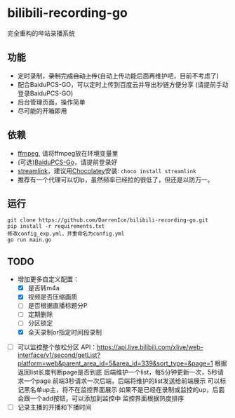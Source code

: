 # bilibili-recording-go
完全重构的哔站录播系统

## 功能
- 定时录制，<del>录制完成自动上传</del>(自动上传功能后面再维护吧，目前不考虑了)
- 配合BaiduPCS-GO，可以定时上传到百度云并导出秒链方便分享 (请提前手动登录BaiduPCS-GO)
- 后台管理页面，操作简单
- 尽可能的开箱即用

## 依赖
- [ffmpeg](https://www.gyan.dev/ffmpeg/builds/), 请将ffmpeg放在环境变量里
- (可选)[BaiduPCS-Go](https://github.com/qjfoidnh/BaiduPCS-Go)，请提前登录好
- [streamlink](https://streamlink.github.io/)，建议用[Chocolatey](https://chocolatey.org/packages/streamlink)安装: ```choco install streamlink```
- 推荐有一个代理可以切Ip，虽然频率已经拉的很低了，但还是以防万一。

## 运行
```
git clone https://github.com/DarrenIce/bilibili-recording-go.git
pip install -r requirements.txt
修改config_exp.yml，并重命名为config.yml
go run main.go
```

## TODO

- 增加更多自定义配置：
  - [x] 是否转m4a
  - [x] 视频是否压缩画质
  - [ ] 是否根据直播标题分P
  - [ ] 定期删除
  - [ ] 分区锁定
  - [x] 全天录制or指定时间段录制
        
- [ ] 可以监控整个放松分区
  API：https://api.live.bilibili.com/xlive/web-interface/v1/second/getList?platform=web&parent_area_id=5&area_id=339&sort_type=&page=1
  根据返回list长度判断page是否到底
  后端维护一个list，每5分钟更新一次，5秒请求一个page
  前端3秒请求一次后端，后端将维护的list发送给前端展示
  可以标记黑名单up主，将不在监控界面展示
  如果不是已经在录制或监控的up，后面会跟一个add按钮，可以添加到监控中
  监控界面根据热度排序
- [ ] 记录主播的开播和下播时间
